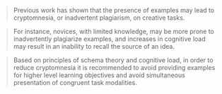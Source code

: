 > Previous work has shown that the presence of examples may lead to cryptomnesia, or inadvertent plagiarism, on creative tasks.

> For instance, novices, with limited knowledge, may be more prone to inadvertently plagiarize examples, and increases in cognitive load may result in an inability to recall the source of an idea.

> Based on principles of schema theory and cognitive load, in order to reduce cryptomnesia it is recommended to avoid providing examples for higher level learning objectives and avoid simultaneous presentation of congruent task modalities.